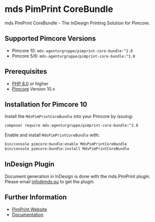 # mds PimPrint CoreBundle
mds PimPrint CoreBundle - The InDesign Printing Solution for Pimcore.

## Supported Pimcore Versions
- Pimcore 10: `mds-agenturgruppe/pimprint-core-bundle:^2.0`
- Pimcore 5/6: `mds-agenturgruppe/pimprint-core-bundle:^1.0`

## Prerequisites
- [PHP 8.0](https://secure.php.net/) or higher
- [Pimcore](https://github.com/pimcore/pimcore) Version 10.x

## Installation for Pimcore 10
Install the `MdsPimPrintCoreBundle` into your Pimcore by issuing:
```bash
composer require mds-agenturgruppe/pimprint-core-bundle:^2.0
```
Enable and install `MdsPimPrintCoreBundle` with:
```bash
bin/console pimcore:bundle:enable MdsPimPrintCoreBundle
bin/console pimcore:bundle:install MdsPimPrintCoreBundle
```

## InDesign Plugin
Document generation in InDesign is done with the mds.PimPrint plugin. Please email <a href="mailto:info@mds.eu?subject=PimPrint Plugin">info@mds.eu</a> to get the plugin.

## Further Information
* [PimPrint Website](https://pimprint.mds.eu)
* [Documentation](https://pimprint.mds.eu/docs)
